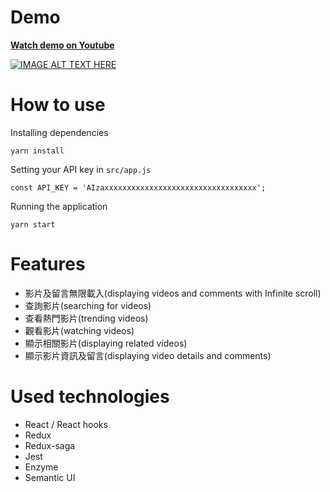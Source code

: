 # Demo

**[Watch demo on Youtube](https://www.youtube.com/watch?v=6pWytZl4E_4)**

[![IMAGE ALT TEXT HERE](https://img.youtube.com/vi/6pWytZl4E_4/0.jpg)](https://www.youtube.com/watch?v=6pWytZl4E_4)

# How to use

Installing dependencies
```
yarn install
```
Setting your API key in `src/app.js`
```
const API_KEY = 'AIzaxxxxxxxxxxxxxxxxxxxxxxxxxxxxxxxxxx';
```
Running the application
```
yarn start
```

# Features

- 影片及留言無限載入(displaying videos and comments with Infinite scroll)
- 查詢影片(searching for videos)
- 查看熱門影片(trending videos)
- 觀看影片(watching videos)
- 顯示相關影片(displaying related videos)
- 顯示影片資訊及留言(displaying video details and comments)

# Used technologies

- React / React hooks
- Redux
- Redux-saga
- Jest
- Enzyme
- Semantic UI
